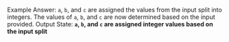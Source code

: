 Example Answer:
`a`, `b`, and `c` are assigned the values from the input split into integers. The values of `a`, `b`, and `c` are now determined based on the input provided. 
Output State: **`a`, `b`, and `c` are assigned integer values based on the input split**